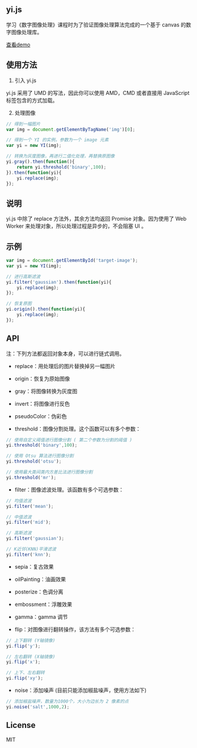 ## yi.js

学习《数字图像处理》课程时为了验证图像处理算法完成的一个基于 canvas 的数字图像处理库。

[查看demo](http://wy-ei.com/yi.js/)

## 使用方法

1. 引入 yi.js

yi.js 采用了 UMD 的写法，因此你可以使用 AMD，CMD 或者直接用 JavaScript 标签包含的方式加载。

2. 处理图像

```javascript
// 得到一幅图片
var img = document.getElementByTagName('img')[0];

// 得到一个 YI 的实例，参数为一个 image 元素
var yi = new YI(img);

// 转换为灰度图像，再进行二值化处理，再替换原图像
yi.gray().then(function(){
    return yi.threshold('binary',100);
}).then(function(yi){
    yi.replace(img);
});
```

## 说明

yi.js 中除了 replace 方法外，其余方法均返回 Promise 对象。因为使用了 Web Worker 来处理对象，所以处理过程是异步的，不会阻塞 UI 。

## 示例

```javascript
var img = document.getElementById('target-image');
var yi = new YI(img);

// 进行高斯滤波
yi.filter('gaussian').then(function(yi){
    yi.replace(img);
});

// 恢复原图
yi.origin().then(function(yi){
    yi.replace(img);
});
```

## API

注：下列方法都返回对象本身，可以进行链式调用。

+ replace：用处理后的图片替换掉另一幅图片

+ origin：恢复为原始图像

+ gray：将图像转换为灰度图

+ invert：将图像进行反色

+ pseudoColor：伪彩色

+ threshold：图像分割处理。这个函数可以有多个参数：

```javascript
// 使用自定义阈值进行图像分割 ( 第二个参数为分割的阈值 )
yi.threshold('binary',100);

// 使用 Otsu 算法进行图像分割
yi.threshold('otsu');

// 使用最大类间类内方差比法进行图像分割
yi.threshold('mr');
```

+ filter：图像滤波处理。该函数有多个可选参数：

```javascript
// 均值滤波
yi.filter('mean');

// 中值滤波
yi.filter('mid');

// 高斯滤波
yi.filter('gaussian');

// K近邻(KNN)平滑滤波
yi.filter('knn');
```

+ sepia：复古效果

+ oilPainting：油画效果

+ posterize：色调分离

+ embossment：浮雕效果

+ gamma：gamma 调节

+ flip：对图像进行翻转操作，该方法有多个可选参数：

```javascript
// 上下翻转 (Y轴镜像)
yi.flip('y');

// 左右翻转 (X轴镜像)
yi.flip('x');

// 上下、左右翻转
yi.flip('xy');
```
+ noise：添加噪声 (目前只能添加椒盐噪声，使用方法如下)

```javascript
// 添加椒盐噪声，数量为1000个，大小为边长为 2 像素的点
yi.noise('salt',1000,2);
```

## License

MIT
